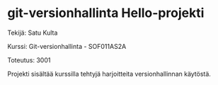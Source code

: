 # git-versionhallinta Hello-projekti

Tekijä: Satu Kulta

Kurssi: Git-versionhallinta - SOF011AS2A

Toteutus: 3001

Projekti sisältää kurssilla tehtyjä harjoitteita versionhallinnan käytöstä.
